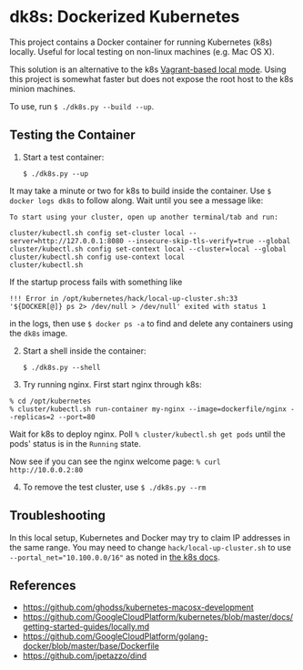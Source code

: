 # dk8s: Dockerized Kubernetes

This project contains a Docker container for running Kubernetes (k8s) locally.
Useful for local testing on non-linux machines (e.g. Mac OS X).

This solution is an alternative to the k8s [Vagrant-based local mode](https://github.com/GoogleCloudPlatform/kubernetes/blob/master/docs/getting-started-guides/vagrant.md).
Using this project is somewhat faster but does not expose the root host
to the k8s minion machines.

To use, run `$ ./dk8s.py --build --up`.


## Testing the Container

1. Start a test container:

    ```$ ./dk8s.py --up```

It may take a minute or two for k8s to build inside the container.  Use `$ docker logs dk8s` to follow along.
Wait until you see a message like:
  
  ```
  To start using your cluster, open up another terminal/tab and run:

  cluster/kubectl.sh config set-cluster local --server=http://127.0.0.1:8080 --insecure-skip-tls-verify=true --global
  cluster/kubectl.sh config set-context local --cluster=local --global
  cluster/kubectl.sh config use-context local
  cluster/kubectl.sh
  ```

If the startup process fails with something like

   ```
   !!! Error in /opt/kubernetes/hack/local-up-cluster.sh:33
   '${DOCKER[@]} ps 2> /dev/null > /dev/null' exited with status 1
   ```

in the logs, then use `$ docker ps -a` to find and delete any containers using the `dk8s` image.

2. Start a shell inside the container: 

    ```$ ./dk8s.py --shell```

3. Try running nginx.  First start nginx through k8s:

  ```
  % cd /opt/kubernetes
  % cluster/kubectl.sh run-container my-nginx --image=dockerfile/nginx --replicas=2 --port=80
  ```

Wait for k8s to deploy nginx.  Poll `% cluster/kubectl.sh get pods` until the pods' status is in the `Running` state.

Now see if you can see the nginx welcome page: `% curl http://10.0.0.2:80`

4. To remove the test cluster, use `$ ./dk8s.py --rm`


## Troubleshooting

In this local setup, Kubernetes and Docker may try to claim IP addresses in the
same range.  You may need to change `hack/local-up-cluster.sh` to use `--portal_net="10.100.0.0/16"` as noted
in [the k8s docs](https://github.com/GoogleCloudPlatform/kubernetes/blob/master/docs/getting-started-guides/locally.md#i-cant-reach-service-ips-on-the-network).


## References
* https://github.com/ghodss/kubernetes-macosx-development
* https://github.com/GoogleCloudPlatform/kubernetes/blob/master/docs/getting-started-guides/locally.md
* https://github.com/GoogleCloudPlatform/golang-docker/blob/master/base/Dockerfile
* https://github.com/jpetazzo/dind

